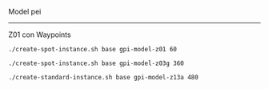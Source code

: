 Model pei

-----------------------
Z01 con Waypoints


    ./create-spot-instance.sh base gpi-model-z01 60

    ./create-spot-instance.sh base gpi-model-z03g 360

    ./create-standard-instance.sh base gpi-model-z13a 480